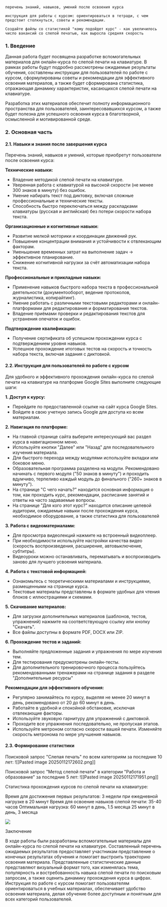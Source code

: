 	перечень знаний, навыков, умений после освоения курса
	
	инструкция для работы с курсом: ориентироваться в тетради, с чем предстоит столкнуться, советы и рекомендации.
	
	Создайте файлы со статистикой "кому подойдет курс" - как увеличилось число вакансий со слепой печатью, как выросла средняя скорость 

### 1. Введение

Данная работа будет посвящена разработке вспомогательных материалов для онлайн-курса по слепой печати на клавиатуре. В рамках работы будут подробно рассмотрены ожидаемые результаты обучения, составлены инструкции для пользователей по работе с курсом, сформулированы советы и рекомендации для эффективного освоения материалов, а также будет сформирована статистика, отражающая динамику характеристик, касающихся слепой печати на клавиатуре.

Разработка этих материалов обеспечит полноту информационного пространства для пользователей, заинтересовавшихся курсом, а также будет полезна для успешного освоения курса в благотворной, осмысленной и мотивированной среде. 

### 2. Основная часть
#### 2.1. Навыки и знания после завершения курса

Перечень знаний, навыков и умений, которые приобретут пользователи
после освоения курса:

**Технические навыки:**

- Владение методикой слепой печати на клавиатуре.
- Уверенная работа с клавиатурой на высокой скорости (не менее 300 знаков в минуту) без ошибок.
- Умение набирать текст под диктовку, включая сложные профессиональные и технические тексты.
- Способность быстро переключаться между раскладками клавиатуры (русская и английская) без потери скорости набора текста.


**Организационные и когнитивные навыки:**

- Развитие мелкой моторики и координации движений рук.
- Повышение концентрации внимания и устойчивости к отвлекающим факторам.
- Уменьшение временных затрат на выполнение задач -> эффективное планирование.
- Снижение когнитивной нагрузки за счёт автоматизации набора текста.
    

**Профессиональные и прикладные навыки:**

- Применение навыков быстрого набора текста в профессиональной деятельности (документооборот, ведение протоколов, журналистика, копирайтинг).
- Умение работать с различными текстовыми редакторами и онлайн-платформами для редактирования и форматирования текстов.
- Владение приёмами проверки и редактирования текстов для устранения опечаток и ошибок.
    

**Подтверждение квалификации:**

- Получение сертификата об успешном прохождении курса с подтверждением уровня навыков.
- Успешное прохождение итоговых тестов на скорость и точность набора текста, включая задания с диктовкой.

#### 2.2. Инструкция для пользователей по работе с курсом

Для удобного и эффективного прохождения онлайн-курса по слепой печати на клавиатуре на платформе Google Sites выполните следующие шаги:

**1. Доступ к курсу:**

- Перейдите по предоставленной ссылке на сайт курса Google Sites.
- Войдите в свою учетную запись Google для доступа ко всем материалам.

**2. Навигация по платформе:**

- На главной странице сайта выберите интересующий вас раздел курса в навигационном меню.
- Используйте кнопки "Далее" или "Назад" для последовательного изучения материала.
- Для быстрого перехода между модулями используйте вкладки или боковое меню.
- Образовательная программа разделена на модули. Рекомендовано начинать с первого модуля ("50 знаков в минуту") и проходить вдумчиво, терпеливо каждый модуль до финального ("260+ знаков в минуту").
- На странице "С чего начать?" находится основная информация о том, как проходить курс, рекомендации, расписание занятий и ответы на часто задаваемые вопросы.
- На странице "Для кого этот курс?" находится описание целевой аудитории, ожидаемые навыки после прохождения курса, необходимое оборудование, а также статистика для пользователей
    

**3. Работа с видеоматериалами:**

- Для просмотра видеолекций нажмите на встроенный видеоплеер.
- При необходимости используйте настройки качества видео (скорость воспроизведения, расширение, автовыключение, субтитры).
- Видеоуроки можно останавливать, перематывать и воспроизводить заново для лучшего усвоения материала.
    

**4. Работа с текстовой информацией:**

- Ознакомьтесь с теоретическими материалами и инструкциями, размещенными на странице курса.
- Текстовые материалы представлены в формате удобных для чтения блоков с иллюстрациями и схемами.
    

**5. Скачивание материалов:**

- Для загрузки дополнительных материалов (шаблонов, тестов, упражнений) нажмите на соответствующую ссылку или кнопку "Скачать".
- Все файлы доступны в формате PDF, DOCX или ZIP.

**6. Прохождение тестов и заданий:**

- Выполняйте предложенные задания и упражнения по мере изучения тем.
- Для тестирования предусмотрены онлайн-тесты.
- Для дополнительного тренировочного процесса пользуйтесь рекомендованными тренажерами на странице задания в разделе "Дополнительные ресурсы" 

**Рекомендации для эффективного обучения:**

- Регулярно занимайтесь по курсу, выделяя не менее 20 минут в день, рекомендовано от 20 до 60 минут в день.
- Работайте в удобной и спокойной обстановке, исключая отвлекающие факторы.
- Используйте звуковую гарнитуру для упражнений с диктовкой.
- Проходите все упражнения последовательно, не пропуская этапов.
- Используйте метроном согласно скорости вашей печати. Изменяйте скорость метронома по мере улучшения навыков.
    
#### 2.3. Формирование статистики

Поисковой запрос "Слепая печать" по всем категориям за последние 10 лет: 
![[Pasted image 20250112172602.png]]

Поисковой запрос "Метод слепой печати" в категории "Работа и образование" за последние 5 лет: 
![[Pasted image 20250112171951.png]]


Статистика прохождения курсов по слепой печати на клавиатуре:

Время для достижения первых результатов: 3 недели при ежедневной нагрузке в 20 минут
Время для освоение навыков слепой печати: 35-40 часов
Оптимальная нагрузка: 
60 минут в день, 1.5 месяца
25 минут в день, 3 месяца 

![](https://habrastorage.org/r/w1560/webt/jp/k6/zk/jpk6zku65o3bre3os0upce3rqho.png)

  Заключение
  
  В ходе работы были разработаны вспомогательные материалы для онлайн-курса по слепой печати на клавиатуре. Составленный перечень ожидаемых результатов  предоставляет участникам представление о конечных результатах обучения и помогает выстроить траекторию освоения материала.
 Представленные статистические данные представляют визуальный формат того, как изменялась тема, популярность и востребованность навыка слепой печати по поисковым запросам, а также оценить динамику прохождения курса в цифрах. 
 Инструкция по работе с курсом помогает пользователям ориентироваться в учебных материалах, обеспечивает удобство освоения материала, делая обучение более доступным и понятным для всех категорий пользователей. 